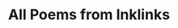---
layout: articles
permalink: /english/index.html
title: "All Poems from Inklinks"
tags: [blog, poems]
---